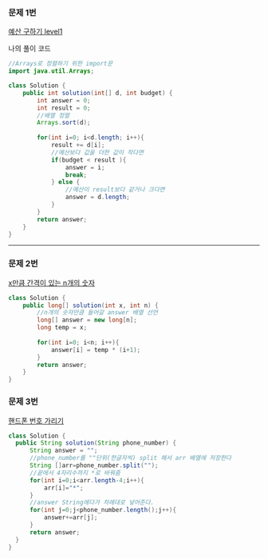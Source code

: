 ### 문제 1번

[예산 구하기 level1](https://programmers.co.kr/learn/courses/30/lessons/12982)

나의 풀이 코드

```java
//Arrays로 정렬하기 위한 import문
import java.util.Arrays;

class Solution {
    public int solution(int[] d, int budget) {
        int answer = 0;
        int result = 0;
        //배열 정렬 
        Arrays.sort(d);
        
        for(int i=0; i<d.length; i++){
            result += d[i];
            //예산보다 값을 더한 값이 작다면
            if(budget < result ){
                answer = i;
                break;
            } else {
                //예산이 result보다 같거나 크다면
                answer = d.length;
            }
        }
        return answer;
    }
}
```

***

### 문제 2번

[x만큼 간격이 있는 n개의 숫자](https://programmers.co.kr/learn/courses/30/lessons/12954)

```java
class Solution {
    public long[] solution(int x, int n) {
        //n개의 숫자만큼 들어갈 answer 배열 선언 
        long[] answer = new long[n];
        long temp = x;
        
        for(int i=0; i<n; i++){
            answer[i] = temp * (i+1);
        }
        return answer;
    }
}
```



### 문제 3번

[핸드폰 번호 가리기](https://programmers.co.kr/learn/courses/30/lessons/12948)

```java
class Solution {
  public String solution(String phone_number) {
      String answer = "";
      //phone_number를 ""단위(한글자씩) split 해서 arr 배열에 저장한다
      String []arr=phone_number.split("");
      //끝에서 4자리수까지 *로 바꿔줌
      for(int i=0;i<arr.length-4;i++){
          arr[i]="*";
      }
      //answer String에다가 차례대로 넣어준다.
      for(int j=0;j<phone_number.length();j++){
          answer+=arr[j];
      }
      return answer;
  }
}
```



